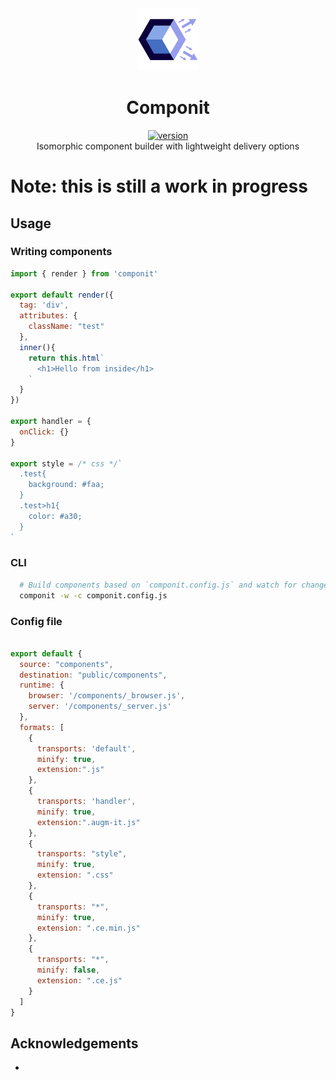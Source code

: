 <div align="center">
  <img src="https://github.com/marshallcb/componit/raw/master/componit.png" alt="componit" width="100" />
</div>

<h1 align="center">Componit</h1>
<div align="center">
  <a href="https://npmjs.org/package/componit">
    <img src="https://badgen.now.sh/npm/v/componit" alt="version" />
  </a>
</div>

<div align="center">Isomorphic component builder with lightweight delivery options</div>

# Note: this is still a work in progress

## Usage

### Writing components

```js
import { render } from 'componit'

export default render({
  tag: 'div',
  attributes: {
    className: "test"
  },
  inner(){
    return this.html`
      <h1>Hello from inside</h1>
    `
  }
})

export handler = {
  onClick: {}
}

export style = /* css */`
  .test{
    background: #faa;
  }
  .test>h1{
    color: #a30;
  }
`

```

### CLI
```bash
  # Build components based on `componit.config.js` and watch for changes
  componit -w -c componit.config.js
```

### Config file

```js

export default {
  source: "components",
  destination: "public/components",
  runtime: {
    browser: '/components/_browser.js',
    server: '/components/_server.js'
  },
  formats: [
    {
      transports: 'default',
      minify: true,
      extension:".js"
    },
    {
      transports: 'handler',
      minify: true,
      extension:".augm-it.js"
    },
    {
      transports: "style",
      minify: true,
      extension: ".css"
    },
    {
      transports: "*",
      minify: true,
      extension: ".ce.min.js"
    },
    {
      transports: "*",
      minify: false,
      extension: ".ce.js"
    }
  ]
}

```

## Acknowledgements
- 